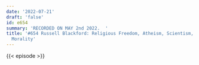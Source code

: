 ```yaml
---
date: '2022-07-21'
draft: 'false'
id: e654
summary: 'RECORDED ON MAY 2nd 2022.  '
title: '#654 Russell Blackford: Religious Freedom, Atheism, Scientism, Nihilism, and
  Morality'
---
```

{{< episode >}}
